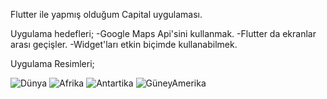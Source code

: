 Flutter ile yapmış olduğum Capital uygulaması.

Uygulama hedefleri;
-Google Maps Api'sini kullanmak.
-Flutter da ekranlar arası geçişler.
-Widget'ları etkin biçimde kullanabilmek.

Uygulama Resimleri;

![Dünya](https://user-images.githubusercontent.com/51914434/83776300-ae6b7200-a690-11ea-9df9-6adc8f1491b3.png)
![Afrika](https://user-images.githubusercontent.com/51914434/83776333-b9be9d80-a690-11ea-97de-535c526597ea.png)
![Antartika](https://user-images.githubusercontent.com/51914434/83776352-be835180-a690-11ea-9c3a-5ccca1327b29.png)
![GüneyAmerika](https://user-images.githubusercontent.com/51914434/83776386-c80cb980-a690-11ea-86e9-019dda5ae525.png)
